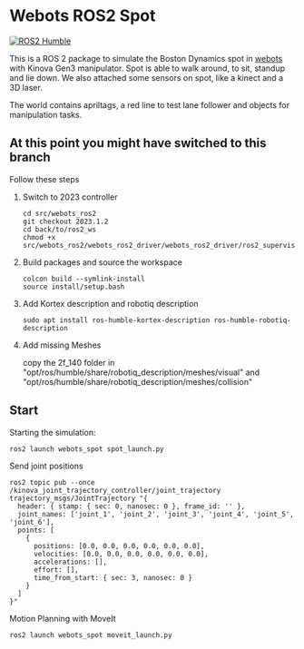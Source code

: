 # Webots ROS2 Spot

[![ROS2 Humble](https://github.com/MASKOR/webots_ros2_spot/actions/workflows/test_ros2_humble.yml/badge.svg?branch=main)](https://github.com/MASKOR/webots_ros2_spot/actions/workflows/test_ros2_humble.yml)

This is a ROS 2 package to simulate the Boston Dynamics spot in [webots](https://cyberbotics.com/) with Kinova Gen3 manipulator. Spot is able to walk around, to sit, standup and lie down. We also attached some sensors on spot, like a kinect and a 3D laser.

The world contains apriltags, a red line to test lane follower and objects for manipulation tasks.

## At this point you might have switched to this branch

Follow these steps

1. Switch to 2023 controller 
    ```
    cd src/webots_ros2
    git checkout 2023.1.2
    cd back/to/ros2_ws
    chmod +x src/webots_ros2/webots_ros2_driver/webots_ros2_driver/ros2_supervisor.py
    ```

2. Build packages and source the workspace
    ```
    colcon build --symlink-install
    source install/setup.bash
    ```

3. Add Kortex description and robotiq description 
    ```
    sudo apt install ros-humble-kortex-description ros-humble-robotiq-description
    ```

4. Add missing Meshes

    copy the 2f_140 folder in "opt/ros/humble/share/robotiq_description/meshes/visual" and "opt/ros/humble/share/robotiq_description/meshes/collision"

## Start
Starting the simulation:
```
ros2 launch webots_spot spot_launch.py
```

Send joint positions
```
ros2 topic pub --once /kinova_joint_trajectory_controller/joint_trajectory trajectory_msgs/JointTrajectory "{
  header: { stamp: { sec: 0, nanosec: 0 }, frame_id: '' },
  joint_names: ['joint_1', 'joint_2', 'joint_3', 'joint_4', 'joint_5', 'joint_6'],
  points: [
    {
      positions: [0.0, 0.0, 0.0, 0.0, 0.0, 0.0],
      velocities: [0.0, 0.0, 0.0, 0.0, 0.0, 0.0],
      accelerations: [],
      effort: [],
      time_from_start: { sec: 3, nanosec: 0 }
    }
  ]
}"
```

Motion Planning with MoveIt
```
ros2 launch webots_spot moveit_launch.py 
```
